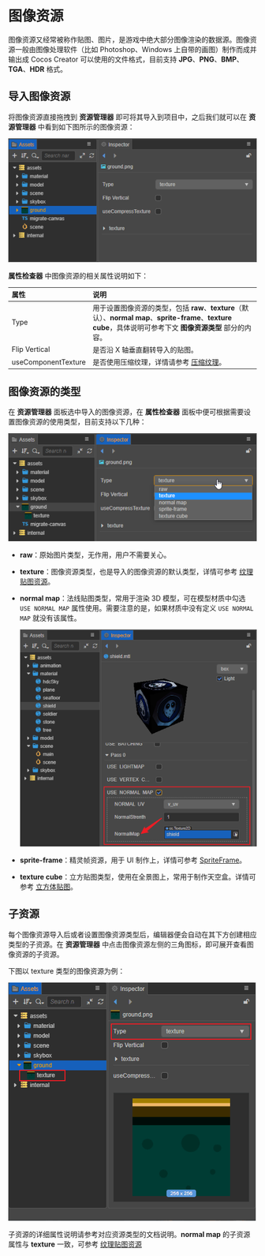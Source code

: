 # 图像资源

图像资源又经常被称作贴图、图片，是游戏中绝大部分图像渲染的数据源。图像资源一般由图像处理软件（比如 Photoshop、Windows 上自带的画图）制作而成并输出成 Cocos Creator 可以使用的文件格式，目前支持 **JPG**、**PNG**、**BMP**、**TGA**、**HDR** 格式。

## 导入图像资源

将图像资源直接拖拽到 **资源管理器** 即可将其导入到项目中，之后我们就可以在 **资源管理器** 中看到如下图所示的图像资源：

![imported](texture/imported.png)

**属性检查器** 中图像资源的相关属性说明如下：

| 属性 | 说明 |
| :--- | :--- |
| Type | 用于设置图像资源的类型，包括 **raw**、**texture**（默认）、**normal map**、**sprite-frame**、**texture cube**，具体说明可参考下文 **图像资源类型** 部分的内容。 |
| Flip Vertical | 是否沿 X 轴垂直翻转导入的贴图。 |
| useComponentTexture | 是否使用压缩纹理，详情请参考 [压缩纹理](compress-texture.md)。 |

## 图像资源的类型

在 **资源管理器** 面板选中导入的图像资源，在 **属性检查器** 面板中便可根据需要设置图像资源的使用类型，目前支持以下几种：

![type-change](texture/type-change.png)

- **raw**：原始图片类型，无作用，用户不需要关心。

- **texture**：图像资源类型，也是导入的图像资源的默认类型，详情可参考 [纹理贴图资源](texture.md)。

- **normal map**：法线贴图类型，常用于渲染 3D 模型，可在模型材质中勾选 `USE NORMAL MAP` 属性使用。需要注意的是，如果材质中没有定义 `USE NORMAL MAP` 就没有该属性。

  ![normal-map](texture/normal-map.png)

- **sprite-frame**：精灵帧资源，用于 UI 制作上，详情可参考 [SpriteFrame](sprite-frame.md)。

- **texture cube**：立方贴图类型，使用在全景图上，常用于制作天空盒。详情可参考 [立方体贴图](texture-cube.md)。

## 子资源

每个图像资源导入后或者设置图像资源类型后，编辑器便会自动在其下方创建相应类型的子资源。在 **资源管理器** 中点击图像资源左侧的三角图标，即可展开查看图像资源的子资源。

下图以 texture 类型的图像资源为例：

![image info](texture/sub-texture.png)

子资源的详细属性说明请参考对应资源类型的文档说明。**normal map** 的子资源属性与 **texture** 一致，可参考 [纹理贴图资源](texture.md)
